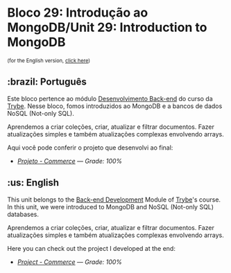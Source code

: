 # Bloco 29: Introdução ao MongoDB/Unit 29: Introduction to MongoDB

<small>(for the English version, <a href="#en">click here</a>)</small>
<h2>:brazil: Português</h2>
<p>Este bloco pertence ao módulo <a href="https://github.com/raphaelalmeidamartins/trybe_exercicios/tree/main/3_Desenvolvimento-Back-end" rel="prev">Desenvolvimento Back-end</a> do curso da <a href="https://www.betrybe.com/">Trybe</a>. Nesse bloco, fomos introduzidos ao MongoDB e a bancos de dados NoSQL (Not-only SQL).</p>
<p>Aprendemos a criar coleções, criar, atualizar e filtrar documentos. Fazer atualizações simples e também atualizações complexas envolvendo arrays.</p>
<p>Aqui você pode conferir o projeto que desenvolvi ao final:</p>

- _[Projeto - Commerce](https://github.com/raphaelalmeidamartins/mongodb-commerce) — Grade: 100%_

<h2 id="en">:us: English</h2>
<p>This unit belongs to the <a href="https://github.com/raphaelalmeidamartins/trybe_exercicios/tree/main/3_Desenvolvimento-Back-end">Back-end Development</a> Module of <a href="https://www.betrybe.com/">Trybe</a>'s course. In this unit, we were introduced to MongoDB and NoSQL (Not-only SQL) databases.</p>
<p>Aprendemos a criar coleções, criar, atualizar e filtrar documentos. Fazer atualizações simples e também atualizações complexas envolvendo arrays.</p>
<p>Here you can check out the project I developed at the end:</p>

- _[Project - Commerce](https://github.com/raphaelalmeidamartins/mongodb-commerce) — Grade: 100%_
